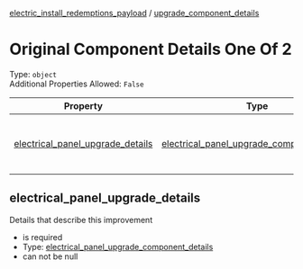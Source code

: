 


  
[electric_install_redemptions_payload](electric_install_redemptions_payload.md) / [upgrade_component_details](upgrade_component_details.md)
# Original Component Details One Of 2
  
Type: `object`  
Additional Properties Allowed: `False`  
  

|Property|Type|Required|Format|Title|
| :---: | :---: | :---: | :---: | :---: |
|[electrical_panel_upgrade_details](#electrical_panel_upgrade_details)|[electrical_panel_upgrade_component_details](electrical_panel_upgrade_component_details.md)|:white_check_mark:||Electrical Panel Upgrade Component Details|

## electrical_panel_upgrade_details
  
Details that describe this improvement  
  

- is required
- Type: [electrical_panel_upgrade_component_details](electrical_panel_upgrade_component_details.md)
- can not be null
